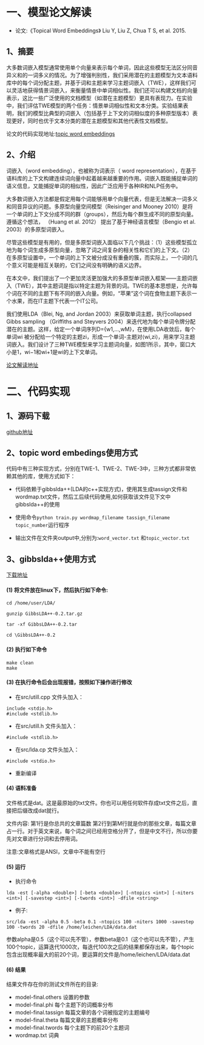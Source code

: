 # 一、模型论文解读
- 论文:《Topical Word Embeddings》 Liu Y, Liu Z, Chua T S, et al. 2015.

## 1、摘要
大多数词嵌入模型通常使用单个向量来表示每个单词，因此这些模型无法区分同音异义和的一词多义的情况。为了增强判别性，我们采用潜在的主题模型为文本语料库中的每个词分配主题，并基于词和主题来学习主题词嵌入（TWE），这样我们可以灵活地获得情景词嵌入，来衡量情景中单词相似性。我们还可以构建文档的向量表示，这比一些广泛使用的文档模型（如潜在主题模型）更具有表现力。在实验中，我们评估TWE模型的两个任务：情景单词相似性和文本分类。实验结果表明，我们的模型比典型的词嵌入（包括基于上下文的词相似度的多种原型版本）表现更好，同时也优于文本分类的潜在主题模型和其他代表性文档模型。

论文的代码实现地址:[topic word embeddings](https://github.com/largelymfs/topical_word_embeddings)

## 2、介绍
词嵌入（word embedding），也被称为词表示（ word representation），在基于语料库的上下文构建连续词向量中起着越来越重要的作用。词嵌入既能捕捉单词的语义信息，又能捕捉单词的相似性，因此广泛应用于各种IR和NLP任务中。

大多数词嵌入方法都是假定用每个词能够用单个向量代表，但是无法解决一词多义和同音异议的问题。多原型向量空间模型（Reisinger and Mooney 2010）是将一个单词的上下文分成不同的群（groups），然后为每个群生成不同的原型向量。遵循这个想法， （Huang et al. 2012） 提出了基于神经语言模型（Bengio et al. 2003）的多原型词嵌入。

尽管这些模型是有用的，但是多原型词嵌入面临以下几个挑战：（1）这些模型孤立地为每个词生成多原型向量，忽略了词之间复杂的相关性和它们的上下文。（2）在多原型设置中，一个单词的上下文被分成没有重叠的簇，而实际上，一个词的几个意义可能是相互关联的，它们之间没有明确的语义边界。

在本文中，我们提出了一个更加灵活更加强大的多原型单词嵌入框架——主题词嵌入（TWE），其中主题词是指以特定主题为背景的词。TWE的基本思想是，允许每个词在不同的主题下有不同的嵌入向量。例如，“苹果”这个词在食物主题下表示一个水果，而在IT主题下代表一个IT公司。

我们使用LDA（Blei, Ng, and Jordan 2003）来获取单词主题，执行collapsed Gibbs sampling （Griffiths and Steyvers 2004）来迭代地为每个单词令牌分配潜在的主题。这样，给定一个单词序列D={w1,...,wM}，在使用LDA收敛后，每个单词wi 被分配给一个特定的主题zi，形成一个单词-主题对⟨wi,zi⟩，用来学习主题词嵌入。我们设计了三种TWE模型来学习主题词向量，如图1所示，其中，窗口大小是1，wi−1和wi+1是wi的上下文单词。

[论文解读地址](http://blog.csdn.net/u014568072/article/details/78679925?locationNum=7&fps=1)


# 二、代码实现

## 1、源码下载

[github地址](https://github.com/largelymfs/topical_word_embeddings)

## 2、topic word embedings使用方式

代码中有三种实现方式，分别在TWE-1、TWE-2、TWE-3中，三种方式都非常依赖其他的库，使用方式如下：

 - 代码依赖于gibbslda++(LDA的c++实现方式)，使用其生成tassign文件和wordmap.txt文件，然后工后续代码使用,如何获取该文件见下文中gibbslda++的使用

 - 使用命令`python train.py wordmap_filename tassign_filename topic_number`运行程序

 - 输出文件在文件夹output中,分别为:`word_vector.txt` 和`topic_vector.txt`

## 3、gibbslda++使用方式

[下载地址](http://sourceforge.net/projects/gibbslda/)

#### (1) 将文件放在linux下，然后执行如下命令:

```
cd /home/user/LDA/

gunzip GibbsLDA++-0.2.tar.gz

tar -xf GibbsLDA++-0.2.tar

cd \GibbsLDA++-0.2
```

#### (2) 执行如下命令

 ```
 make clean
 make
 ```

#### (3) 在执行命令后会出现报错，按照如下操作进行修改

- 在src/utill.cpp 文件头加入：
```
include <stdio.h>
#include <stdlib.h>
```

- 在src/utill.h 文件头加入：
```
#include <stdlib.h>
```

- 在src/lda.cp 文件头加入：
```
#include <stdio.h>
```
- 重新编译

#### (4) 语料准备

文件格式是dat。这是最原始的txt文件。你也可以用任何软件存成txt文件之后，直接把后缀改成dat就行。

文件内容:
第1行是你总共的文章篇数
第2行到第M行就是你的那些文章，每篇文章占一行。对于英文来说，每个词之间已经用空格分开了，但是中文不行，所以你要先对文章进行分词和去停用词。

注意:文章格式是ANSI，文章中不能有空行

#### (5) 运行
- 执行命令
```
lda -est [-alpha <double>] [-beta <double>] [-ntopics <int>] [-niters <int>] [-savestep <int>] [-twords <int>] -dfile <string>
```
- 例子:
```
src/lda -est -alpha 0.5 -beta 0.1 -ntopics 100 -niters 1000 -savestep 100 -twords 20 -dfile /home/leichen/LDA/data.dat
```

参数alpha是0.5（这个可以先不管），参数beta是0.1（这个也可以先不管），产生100个topic，运算迭代1000次，每迭代100次之后的结果都保存出来，每个topic包含出现概率最大的前20个词，要运算的文件是/home/leichen/LDA/data.dat

#### (6) 结果

结果文件存在你的测试文件所在的目录:
- model-final.others 设置的参数
- model-final.phi    每个主题下的词概率分布
- model-final.tassign  每篇文章的各个词被指定的主题编号
- model-final.theta  每篇文章的主题概率分布
- model-final.twords 每个主题下的前20个主题词
- wordmap.txt 词典
